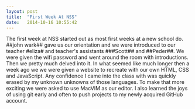 ```yaml
---
layout: post
title:  "First Week At NSS"
date:   2014-10-16 10:55:42
---
```

The first week at NSS started out as most first weeks at a new school do.  ##john wark## gave us our orientation and we were introduced to our teacher #eliza# and teacher's assistants ###Scott## and ##Peder##.  We were given the wifi password and went around the room with introductions.  Then we pretty much delved into it.  In what seemed like much longer then a week ago we we were given a website to recreate with our own HTML, CSS and JavaScript.  Any confidence I came into the class with was quickly erased by my unknown unknowns of those languages.  To make that more exciting we were asked to use MacVIM as our editor.  I also learned the joys of using git early and often to push projects to my newly acquired GitHub account.
